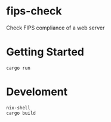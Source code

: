 # fips-check

Check FIPS compliance of a web server

# Getting Started

```
cargo run
```

# Develoment

```
nix-shell
cargo build
```
